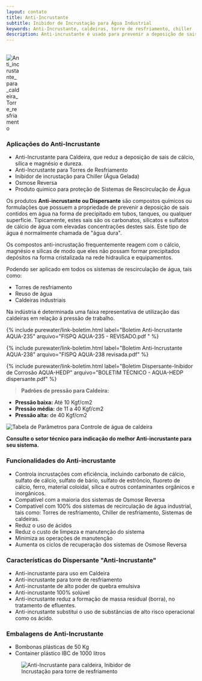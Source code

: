 ```yaml
---
layout: contato
title: Anti-Incrustante
subtitle: Inibidor de Incrustação para Água Industrial
keywords: Anti-Incrustante, caldeiras, torre de resfriamento, chiller
description: Anti-incrustante é usado para prevenir a deposição de sais dissolvidos de carbonatos, silicatos, oxido ferroso e sulfatos de cálcio na água industrial, evitando a incrustação em tanques, tubulações, caldeiras, torre de resfriamento, chiller. 
---
```

<br />
 <img class="img-responsive pull-right" style="max-width: 35;" src="../../website/images/Anti-incrustante_caldeira_torre.jpg" alt="Anti_incrustante_para_caldeira_Torre_resfriamento">

### Aplicações do Anti-Incrustante
- Anti-Incrustante para Caldeira, que reduz a deposição de sais de cálcio, sílica e magnésio e dureza.
- Anti-Incrustante para Torres de Resfriamento
- Inibidor de incrustação para Chiller (Água Gelada)
- Osmose Reversa
- Produto quimico para proteção de Sistemas de Rescirculação de Água  

Os produtos **Anti-incrustante ou Dispersante** são compostos químicos ou formulações que possuem a propriedade de prevenir a deposição de sais contidos em água na forma de precipitado em tubos, tanques, ou qualquer superfície. Tipicamente, estes sais são os carbonatos, silicatos e sulfatos de cálcio de água com elevadas concentrações destes sais. Este tipo de água é normalmente chamada de "água dura".

Os compostos anti-incrustação frequentemente reagem com o cálcio, magnésio e silicas de modo que eles não possam formar precipitados depósitos na forma cristalizada na rede hidraulica e equipamentos.

Podendo ser aplicado em todos os sistemas de rescirculação de água, tais como: 
- Torres de resfriamento
- Reuso de água
- Caldeiras industriais 

Na indústria é determinada uma faixa representativa de utilização das caldeiras em relação á pressão de trabalho. 


{% include purewater/link-boletim.html 
   label="Boletim Anti-Incrustante AQUA-235" 
   arquivo="FISPQ AQUA-235 - REVISADO.pdf   " %}

{% include purewater/link-boletim.html 
   label="Boletim Anti-Incrustante AQUA-238" 
   arquivo="FISPQ AQUA-238 revisada.pdf" %}

 {% include purewater/link-boletim.html 
   label="Boletim Dispersante-Inibidor de Corrosão AQUA-HEDP" 
   arquivo="BOLETIM TÉCNICO - AQUA-HEDP dispersante.pdf" %}


>**Padrões de pressão para Caldeira:** 
 - **Pressão baixa:** Até 10 Kgf/cm2 
 - **Pressão média:** de 11 a 40 Kgf/cm2
 - **Pressão alta:** de 40 Kgf/cm2
 
<img src="../../website/images/Tabela_parametros_controle_qualidade_agua_caldeira.jpg" class="figure-img img-fluid rounded" alt="Tabela de Parâmetros para Controle de água de caldeira" style="max-width: 90%;" >

**Consulte o setor técnico para indicação do melhor Anti-incrustante para seu sistema.**

### Funcionalidades do Anti-incrustante

- Controla incrustações com eficiência, incluindo carbonato de cálcio, sulfato de cálcio, sulfato de bário, sulfato de estrôncio, fluoreto de cálcio, ferro, material coloidal, sílica e outros contaminantes orgânicos e inorgânicos.
- Compatível com a maioria dos sistemas de Osmose Reversa
- Compatível com 100% dos sistemas de recirculação de água industrial, tais como: Torres de resfriamento, Chiller de resfriamento, Sistemas de caldeiras.
- Reduz o uso de ácidos 
- Reduz o custo de limpeza e manutenção do sistema 
- Minimiza as operações de manutenção 
- Aumenta os ciclos de recuperação dos sistemas de Osmose Reversa

### Características do Dispersante "Anti-Incrustante"

- Anti-incrustante para uso em Caldeira
- Anti-incrustante para torre de resfriamento
- Anti-incrustante de alto poder de quebra emulsiva
- Anti-incrustante 100% solúvel
- Anti-incrustante reduz a formação de massa residual (borra), no tratamento de efluentes.
- Anti-incrustante substitui o uso de substâncias de alto risco operacional como os ácido.

### Embalagens de Anti-Incrustante

- Bombonas plásticas de 50 Kg
- Container plástico IBC de 1000 litros

<figure class="figure">
  <img src="../../website/images/anti-incrustante_agua_caldeira_torre_resfriamento.jpg" class="figure-img img-fluid rounded" alt="Anti-Incrustante para caldeira, Inibidor de Incrustação para torre de resfriamento" style="max-width: 70%;" >
</figure>

